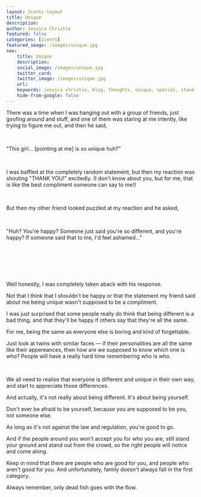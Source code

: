 ```yaml
---
layout: 2cents-layout
title: Unique
description: 
author: Jessica Christie
featured: false
categories: [2cents]
featured_image: /images/unique.jpg
seo: 
    title: Unique
    description: 
    social_image: /images/unique.jpg
    twitter_card:
    twitter_image: /images/unique.jpg
    url:
    keywords: jessica christie, blog, thoughts, unique, special, stand out, be yourself, different
    hide-from-google: false
---
```

There was a time when I was hanging out with a group of friends, just goofing around and stuff, and one of them was staring at me intently, like trying to figure me out, and then he said,

&nbsp;

"This girl... [pointing at me] is so unique huh?"

&nbsp;

I was baffled at the completely random statement, but then my reaction was shouting "THANK YOU!" excitedly. (I don't know about you, but for me, that is like the best compliment someone can say to me!)

&nbsp;

But then my other friend looked puzzled at my reaction and he asked,

&nbsp;

"Huh? You're happy? Someone just said you're so different, and you're happy? If someone said that to me, I'd feel ashamed..."

&nbsp;

&nbsp;

&nbsp;

Well honestly, I was completely taken aback with his response.

Not that I think that I shouldn't be happy or that the statement my friend said about me being unique wasn't supposed to be a compliment.

I was just surprised that some people really do think that being different is a bad thing, and that they'll be happy if others say that they're all the same.

For me, being the same as everyone else is boring and kind of forgettable.

Just look at twins with similar faces ― if their personalities are all the same like their appereances, then how are we supposed to know which one is who? People will have a really hard time remembering who is who.

&nbsp;

We all need to realise that everyone is different and unique in their own way, and start to appreciate those differences.

And actually, it's not really about being different. It's about being yourself.

Don't ever be afraid to be yourself, because you are supposed to be you, not someone else.

As long as it's not against the law and regulation, you're good to go.

And if the people around you won't accept you for who you are, still stand your ground and stand out from the crowd, so the right people will notice and come along.

Keep in mind that there are people who are good for you, and people who aren't good for you. And unfortunately, family doesn't always fall in the first category.

Always remember, only dead fish goes with the flow.

&nbsp;

&nbsp;

&nbsp;
